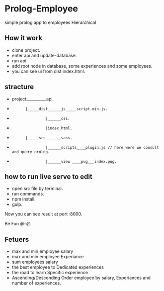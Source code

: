 # Prolog-Employee
simple prolog app to employees Hierarchical

## How it work 
* clone project. 
* enter api and update-database. 
* run api 
* add root node in database, some experiences and some employees. 
* you can see ui from dist index.html. 


## stracture

* project__________api.
*           |_____dist______js_____script.min.js.
*                    |______css.
*                    |index.html. 
*           |_____src_______sass.
*                    |______scripts____plugin.js // here were we consult and query prolog.
*                    |______view ____pug___index.pug.
                    
## how to run live serve to edit
* open src file by terminal.
* run commands.
* npm install.
* gulp.

Now you can see result at port :8000.

Be Fun @-@. 

## Fetuers
* max and min employee salary
* max and min employee Experiance 
* sum employees salary 
* the best employee to Dedicated experiences 
* the road to learn Specific experience 
* Ascending/Descending Order employee by salary, Experiances and number of experiences. 



